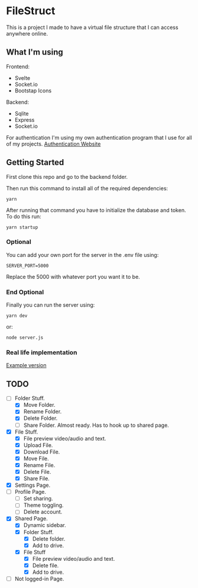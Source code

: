 # FileStruct

This is a project I made to have a virtual file structure that I can access anywhere online.

## What I'm using

Frontend:

- Svelte
- Socket.io
- Bootstap Icons

Backend:

- Sqlite
- Express
- Socket.io

For authentication I'm using my own authentication program that I use for all of my projects.
[Authentication Website](https://auth.gruzservices.com)

## Getting Started

First clone this repo and go to the backend folder.

Then run this command to install all of the required dependencies:

```
yarn
```

After running that command you have to initialize the database and token. To do this run:

```
yarn startup
```

### Optional

You can add your own port for the server in the .env file using:

```
SERVER_PORT=5000
```

Replace the 5000 with whatever port you want it to be.

### End Optional

Finally you can run the server using:

```
yarn dev
```

or:

```
node server.js
```

### Real life implementation

[Example version](https://files.gruzservices.com)

## TODO

- [ ] Folder Stuff.
  - [x] Move Folder.
  - [x] Rename Folder.
  - [x] Delete Folder.
  - [ ] Share Folder. Almost ready. Has to hook up to shared page.
- [x] File Stuff.
  - [x] File preview video/audio and text.
  - [x] Upload File.
  - [x] Download File.
  - [x] Move File.
  - [x] Rename File.
  - [x] Delete File.
  - [x] Share File.
- [x] Settings Page.
- [ ] Profile Page.
  - [ ] Set sharing.
  - [ ] Theme toggling.
  - [ ] Delete account.
- [x] Shared Page.
  - [x] Dynamic sidebar.
  - [x] Folder Stuff.
    - [x] Delete folder.
    - [x] Add to drive.
  - [x] File Stuff
    - [x] File preview video/audio and text.
    - [x] Delete file.
    - [x] Add to drive.
- [ ] Not logged-in Page.
